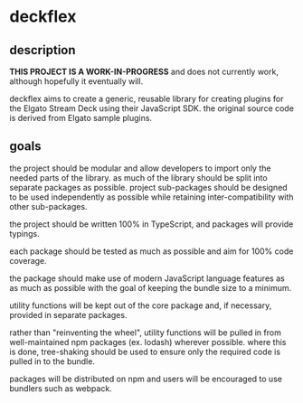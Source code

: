 
# deckflex

## description

**THIS PROJECT IS A WORK-IN-PROGRESS** and does not currently work, although hopefully it eventually will.

deckflex aims to create a generic, reusable library for creating plugins for the Elgato Stream Deck using their JavaScript SDK. the original source code is derived from Elgato sample plugins.

## goals

the project should be modular and allow developers to import only the needed parts of the library. as much of the library should be split into separate packages as possible. project sub-packages should be designed to be used independently as possible while retaining inter-compatibility with other sub-packages.

the project should be written 100% in TypeScript, and packages will provide typings.

each package should be tested as much as possible and aim for 100% code coverage.

the package should make use of modern JavaScript language features as as much as possible with the goal of keeping the bundle size to a minimum.

utility functions will be kept out of the core package and, if necessary, provided in separate packages.

rather than "reinventing the wheel", utility functions will be pulled in from well-maintained npm packages (ex. lodash) wherever possible. where this is done, tree-shaking should be used to ensure only the required code is pulled in to the bundle.

packages will be distributed on npm and users will be encouraged to use bundlers such as webpack.
